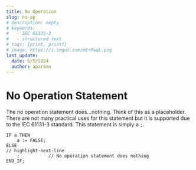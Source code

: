 ```yaml
---
title: No Operation
slug: no-op
# description: empty
# keywords:
#   - IEC 61131-3
#   - structured text
# tags: [print, printf]
# image: https://i.imgur.com/mErPwqL.png
last_update:
  date: 6/5/2024
  author: aparman
---
```


# No Operation Statement

The no operation statement does...nothing. Think of this as a placeholder. There are not many practical uses for this statement but it is supported due to the IEC 61131-3 standard. This statement is simply a `;`.

```iecst
IF a THEN
    a := FALSE;
ELSE
// highlight-next-line
    ;           // No operation statement does nothing
END_IF;
```
